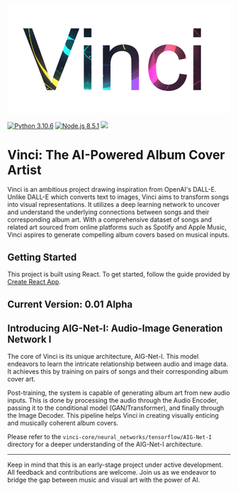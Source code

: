![Alt text](https://github.com/Jazzamat/Vinci/blob/main/misc/VinciLogo.png)

[![Python 3.10.6](https://img.shields.io/badge/python-3.10.6-blue)](https://www.python.org/downloads/release/python-3106/)
[![Node.js 8.5.1](https://img.shields.io/badge/Node.js-8.5.1-green)](https://nodejs.org/docs/latest-v8.x/api/documentation.html)
![](https://dcbadge.vercel.app/api/shield/BOTID?bot=true)
# Vinci: The AI-Powered Album Cover Artist

Vinci is an ambitious project drawing inspiration from OpenAI's DALL-E. Unlike DALL-E which converts text to images, Vinci aims to transform songs into visual representations. It utilizes a deep learning network to uncover and understand the underlying connections between songs and their corresponding album art. With a comprehensive dataset of songs and related art sourced from online platforms such as Spotify and Apple Music, Vinci aspires to generate compelling album covers based on musical inputs.

## Getting Started

This project is built using React. To get started, follow the guide provided by [Create React App](https://create-react-app.dev/docs/getting-started/).

## Current Version: 0.01 Alpha

## Introducing AIG-Net-I: Audio-Image Generation Network I

The core of Vinci is its unique architecture, AIG-Net-I. This model endeavors to learn the intricate relationship between audio and image data. It achieves this by training on pairs of songs and their corresponding album cover art. 

Post-training, the system is capable of generating album art from new audio inputs. This is done by processing the audio through the Audio Encoder, passing it to the conditional model (GAN/Transformer), and finally through the Image Decoder. This pipeline helps Vinci in creating visually enticing and musically coherent album covers. 

Please refer to the `vinci-core/neural_networks/tensorflow/AIG-Net-I` directory for a deeper understanding of the AIG-Net-I architecture.

---

Keep in mind that this is an early-stage project under active development. All feedback and contributions are welcome. Join us as we endeavor to bridge the gap between music and visual art with the power of AI.
